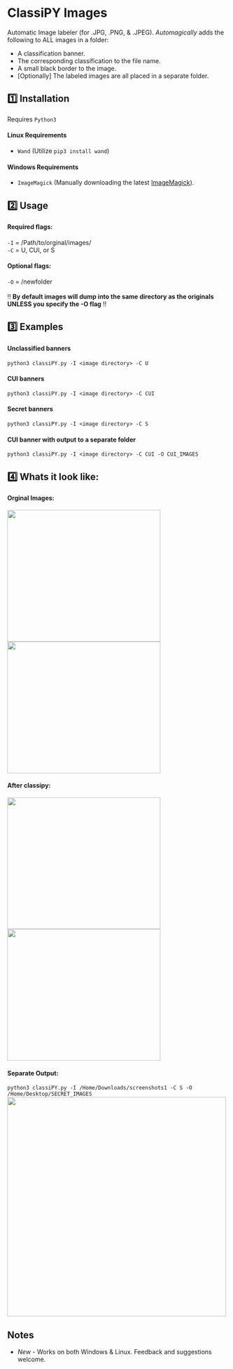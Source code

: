 # ClassiPY Images
Automatic Image labeler (for .JPG, .PNG, & .JPEG). *Automagically* adds the following to ALL images in a folder:
- A classification banner.
- The corresponding classification to the file name.
- A small black border to the image.
- [Optionally] The labeled images are all placed in a separate folder. 

## :one: Installation
Requires `Python3`
#### Linux Requirements
- `Wand` (Utilize `pip3 install wand`)  

#### Windows Requirements
- `ImageMagick` (Manually downloading the latest [ImageMagick](https://imagemagick.org/script/download.php#windows)).

## :two: Usage

#### Required flags:  
` -I ` = /Path/to/orginal/images/  
` -C ` = U, CUI, or S  
#### Optional flags:  
` -O ` = /newfolder <br>  
:bangbang: **By default images will dump into the same directory as the originals UNLESS you specify the -O flag** ‼️

## :three: Examples
#### Unclassified banners
`python3 classiPY.py -I <image directory> -C U`
#### CUI banners
`python3 classiPY.py -I <image directory> -C CUI`
#### Secret banners
`python3 classiPY.py -I <image directory> -C S`
#### CUI banner with output to a separate folder
`python3 classiPY.py -I <image directory> -C CUI -O CUI_IMAGES`

 ## :four: Whats it look like:   
#### Orginal Images:<br>
<img src="https://github.com/MTTGIT19/ClassiPY/assets/89365060/20ab6abf-ca50-48e2-b0b3-c062b15e36e3" width= "350" height="300">
<img src="https://github.com/MTTGIT19/ClassiPY/assets/89365060/3c1409e0-ce45-4fd6-b47e-1dedf492cece" width= "350" height="300"><br>

#### After classipy:  
<img src="https://github.com/MTTGIT19/ClassiPY/assets/89365060/e16b1464-9404-45da-b19c-6fa72d98a0f5" width= "350" height="300">
<img src="https://github.com/MTTGIT19/ClassiPY/assets/89365060/1cb2f95b-109b-48d9-82d2-e5274ecb7def" width= "350" height="300"><br>   

#### Separate Output:<br>
`python3 classiPY.py -I /Home/Downloads/screenshots1 -C S -O /Home/Desktop/SECRET_IMAGES` <br>
<img src="https://github.com/MTTGIT19/ClassiPY/assets/89365060/e76df50f-4232-40dc-b0dc-596b15755fe5" width= "500">

## Notes
* *New* - Works on both Windows & Linux. Feedback and suggestions welcome. 
